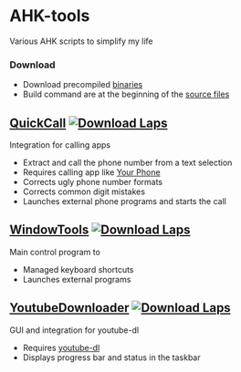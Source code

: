 # AHK-tools

Various AHK scripts to simplify my life  
### Download 
- Download precompiled [binaries](https://github.com/Yetenol/AHK-tools/releases/latest)
- Build command are at the beginning of the [source files](source)

## [QuickCall](source/QuickCall.ahk) [![Download Laps](https://img.shields.io/badge/download-QuickCall.exe-blue?style=for-the-badge)](https://github.com/Yetenol/AHK-tools/releases/latest/download/QuickCall.exe)
Integration for calling apps
- Extract and call the phone number from a text selection
- Requires calling app like [Your Phone](https://www.microsoft.com/de-de/p/your-phone/9nmpj99vjbwv)
- Corrects ugly phone number formats
- Corrects common digit mistakes
- Launches external phone programs and starts the call

## [WindowTools](source/WindowTools.ahk) [![Download Laps](https://img.shields.io/badge/download-WindowTools.exe-blue?style=for-the-badge)](https://github.com/Yetenol/AHK-tools/releases/latest/download/WindowTools.exe)
Main control program to 
- Managed keyboard shortcuts
- Launches external programs

## [YoutubeDownloader](soruce/YoutubeDownloader.ahk) [![Download Laps](https://img.shields.io/badge/download-YoutubeDownloader.exe-blue?style=for-the-badge)](https://github.com/Yetenol/AHK-tools/releases/latest/download/YoutubeDownloader.exe)
GUI and integration for youtube-dl
- Requires [youtube-dl](https://github.com/ytdl-org/youtube-dl)
- Displays progress bar and status in the taskbar